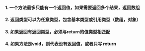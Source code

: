 #### 1. 一个方法最多只能有一个返回值，如果需要返回多个结果，返回数组

#### 2. 返回类型可以为任意类型，包含基本类型或引用类型（数组，对象）

#### 3. 如果返回有返回类型，必须与return的值类型相匹配

#### 4. 如果方法是void，则代表没有返回值，或者只写 return



